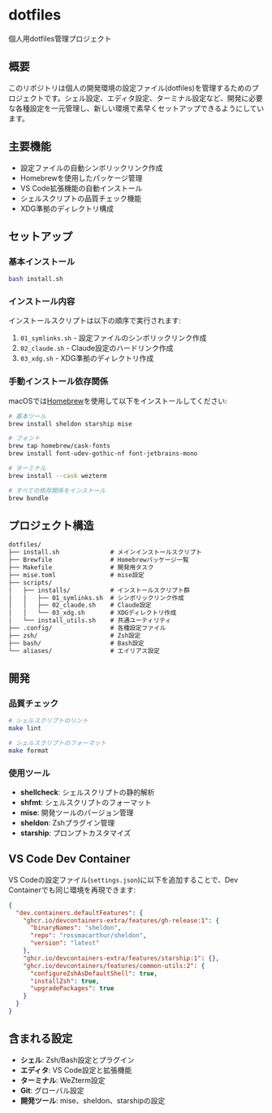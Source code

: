 # dotfiles

個人用dotfiles管理プロジェクト

## 概要

このリポジトリは個人の開発環境の設定ファイル(dotfiles)を管理するためのプロジェクトです。シェル設定、エディタ設定、ターミナル設定など、開発に必要な各種設定を一元管理し、新しい環境で素早くセットアップできるようにしています。

## 主要機能

- 設定ファイルの自動シンボリックリンク作成
- Homebrewを使用したパッケージ管理
- VS Code拡張機能の自動インストール
- シェルスクリプトの品質チェック機能
- XDG準拠のディレクトリ構成

## セットアップ

### 基本インストール

```bash
bash install.sh
```

### インストール内容

インストールスクリプトは以下の順序で実行されます:

1. `01_symlinks.sh` - 設定ファイルのシンボリックリンク作成
2. `02_claude.sh` - Claude設定のハードリンク作成
3. `03_xdg.sh` - XDG準拠のディレクトリ作成

### 手動インストール依存関係

macOSでは[Homebrew](https://brew.sh/)を使用して以下をインストールしてください:

```bash
# 基本ツール
brew install sheldon starship mise

# フォント
brew tap homebrew/cask-fonts
brew install font-udev-gothic-nf font-jetbrains-mono

# ターミナル
brew install --cask wezterm

# すべての依存関係をインストール
brew bundle
```

## プロジェクト構造

```txt
dotfiles/
├── install.sh              # メインインストールスクリプト
├── Brewfile                # Homebrewパッケージ一覧
├── Makefile                # 開発用タスク
├── mise.toml               # mise設定
├── scripts/
│   ├── installs/           # インストールスクリプト群
│   │   ├── 01_symlinks.sh  # シンボリックリンク作成
│   │   ├── 02_claude.sh    # Claude設定
│   │   └── 03_xdg.sh       # XDGディレクトリ作成
│   └── install_utils.sh    # 共通ユーティリティ
├── .config/                # 各種設定ファイル
├── zsh/                    # Zsh設定
├── bash/                   # Bash設定
└── aliases/                # エイリアス設定
```

## 開発

### 品質チェック

```bash
# シェルスクリプトのリント
make lint

# シェルスクリプトのフォーマット
make format
```

### 使用ツール

- **shellcheck**: シェルスクリプトの静的解析
- **shfmt**: シェルスクリプトのフォーマット
- **mise**: 開発ツールのバージョン管理
- **sheldon**: Zshプラグイン管理
- **starship**: プロンプトカスタマイズ

## VS Code Dev Container

VS Codeの設定ファイル(`settings.json`)に以下を追加することで、Dev Containerでも同じ環境を再現できます:

```json
{
  "dev.containers.defaultFeatures": {
    "ghcr.io/devcontainers-extra/features/gh-release:1": {
      "binaryNames": "sheldon",
      "repo": "rossmacarthur/sheldon",
      "version": "latest"
    },
    "ghcr.io/devcontainers-extra/features/starship:1": {},
    "ghcr.io/devcontainers/features/common-utils:2": {
      "configureZshAsDefaultShell": true,
      "installZsh": true,
      "upgradePackages": true
    }
  }
}
```

## 含まれる設定

- **シェル**: Zsh/Bash設定とプラグイン
- **エディタ**: VS Code設定と拡張機能
- **ターミナル**: WeZterm設定
- **Git**: グローバル設定
- **開発ツール**: mise、sheldon、starshipの設定
